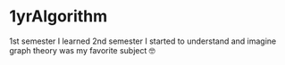# 1yrAlgorithm
1st semester I learned
2nd semester I started to understand and imagine 
graph theory was my favorite subject 🤓 